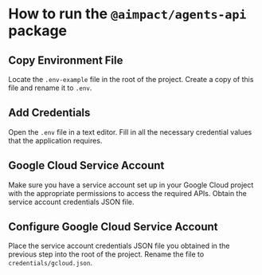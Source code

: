 # How to run the `@aimpact/agents-api` package

## Copy Environment File

Locate the `.env-example` file in the root of the project. Create a copy of this file and rename it to `.env`.

## Add Credentials

Open the `.env` file in a text editor. Fill in all the necessary credential values that the application requires.

## Google Cloud Service Account

Make sure you have a service account set up in your Google Cloud project with the appropriate permissions to access the
required APIs. Obtain the service account credentials JSON file.

## Configure Google Cloud Service Account

Place the service account credentials JSON file you obtained in the previous step into the root of the project. Rename
the file to `credentials/gcloud.json`.
